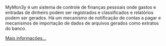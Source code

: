 MyMon3y é um sistema de controle de finanças pessoais onde gastos e entradas de dinheiro podem ser registrados e classificados e relatórios podem ser gerados. Há um mecanismo de notificação de contas a pagar e mecanismos de importação de dados de arquivos gerados como extratos do banco.

[Mais informações...](http://groups.google.com/group/daca-2009-1/web/projeto)